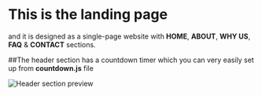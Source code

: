 # This is the landing page 

and it is designed as a single-page website with **HOME**, **ABOUT**, **WHY US**, **FAQ** & **CONTACT** sections.

##The header section has a countdown timer which you can very easily set up from **countdown.js** file

![Header section preview](https://i.ibb.co/7QzCWH2/image.png)